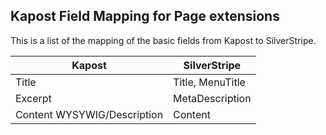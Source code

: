 Kapost Field Mapping for Page extensions
----
This is a list of the mapping of the basic fields from Kapost to SilverStripe.

| Kapost | SilverStripe |
| ------------- | ------------- |
| Title | Title, MenuTitle |
| Excerpt | MetaDescription |
| Content WYSYWIG/Description | Content |
